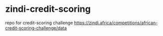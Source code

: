 # zindi-credit-scoring
repo for credit-scoring challenge
https://zindi.africa/competitions/african-credit-scoring-challenge/data

